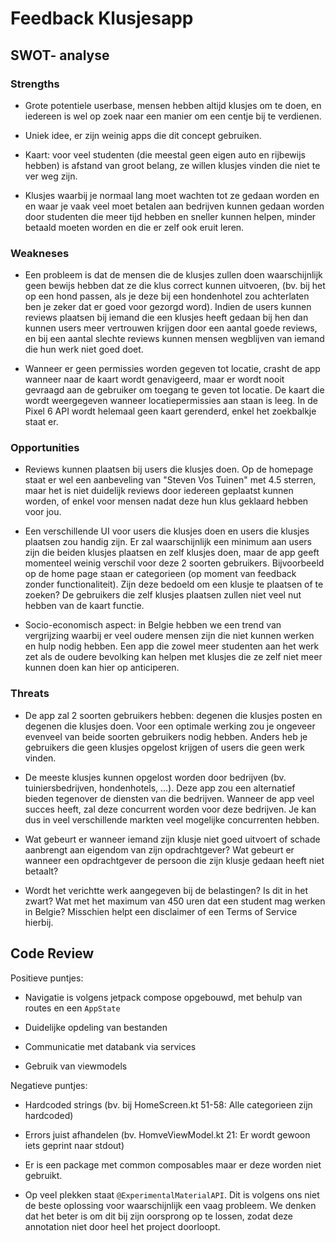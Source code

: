# Feedback Klusjesapp

## SWOT- analyse

### Strengths

- Grote potentiele userbase, mensen hebben altijd klusjes om te doen, en iedereen is wel op zoek naar een manier om een centje bij te verdienen.

- Uniek idee, er zijn weinig apps die dit concept gebruiken.

- Kaart: voor veel studenten (die meestal geen eigen auto en rijbewijs hebben) is afstand van groot belang, ze willen klusjes vinden die niet te ver weg zijn.

- Klusjes waarbij je normaal lang moet wachten tot ze gedaan worden en en waar je vaak veel moet betalen aan bedrijven kunnen gedaan worden door studenten die meer tijd hebben en sneller kunnen helpen, minder betaald moeten worden en die er zelf ook eruit leren.

### Weakneses

- Een probleem is dat de mensen die de klusjes zullen doen waarschijnlijk geen bewijs hebben dat ze die klus correct kunnen uitvoeren, (bv. bij het op een hond passen, als je deze bij een hondenhotel zou achterlaten ben je zeker dat er goed voor gezorgd word). Indien de users kunnen reviews plaatsen bij iemand die een klusjes heeft gedaan bij hen dan kunnen users meer vertrouwen krijgen door een aantal goede reviews, en bij een aantal slechte reviews kunnen mensen wegblijven van iemand die hun werk niet goed doet.

- Wanneer er geen permissies worden gegeven tot locatie, crasht de app wanneer naar de kaart wordt genavigeerd, maar er wordt nooit gevraagd aan de gebruiker om toegang te geven tot locatie. De kaart die wordt weergegeven wanneer locatiepermissies aan staan is leeg. In de Pixel 6 API wordt helemaal geen kaart gerenderd, enkel het zoekbalkje staat er.

### Opportunities

- Reviews kunnen plaatsen bij users die klusjes doen. Op de homepage staat er wel een aanbeveling van "Steven Vos Tuinen" met 4.5 sterren, maar het is niet duidelijk reviews door iedereen geplaatst kunnen worden, of enkel voor mensen nadat deze hun klus geklaard hebben voor jou.

- Een verschillende UI voor users die klusjes doen en users die klusjes plaatsen zou handig zijn. Er zal waarschijnlijk een minimum aan users zijn die beiden klusjes plaatsen en zelf klusjes doen, maar de app geeft momenteel weinig verschil voor deze 2 soorten gebruikers. Bijvoorbeeld op de home page staan er categorieen (op moment van feedback zonder functionaliteit). Zijn deze bedoeld om een klusje te plaatsen of te zoeken? De gebruikers die zelf klusjes plaatsen zullen niet veel nut hebben van de kaart functie.

- Socio-economisch aspect: in Belgie hebben we een trend van vergrijzing waarbij er veel oudere mensen zijn die niet kunnen werken en hulp nodig hebben. Een app die zowel meer studenten aan het werk zet als de oudere bevolking kan helpen met klusjes die ze zelf niet meer kunnen doen kan hier op anticiperen.

### Threats

- De app zal 2 soorten gebruikers hebben: degenen die klusjes posten en degenen die klusjes doen. Voor een optimale werking zou je ongeveer evenveel van beide soorten gebruikers nodig hebben. Anders heb je gebruikers die geen klusjes opgelost krijgen of users die geen werk vinden.

- De meeste klusjes kunnen opgelost worden door bedrijven (bv. tuiniersbedrijven, hondenhotels, ...). Deze app zou een alternatief bieden tegenover de diensten van die bedrijven. Wanneer de app veel succes heeft, zal deze concurrent worden voor deze bedrijven. Je kan dus in veel verschillende markten veel mogelijke concurrenten hebben.

- Wat gebeurt er wanneer iemand zijn klusje niet goed uitvoert of schade aanbrengt aan eigendom van zijn opdrachtgever? Wat gebeurt er wanneer een opdrachtgever de persoon die zijn klusje gedaan heeft niet betaalt?

- Wordt het verichtte werk aangegeven bij de belastingen? Is dit in het zwart? Wat met het maximum van 450 uren dat een student mag werken in Belgie? Misschien helpt een disclaimer of een Terms of Service hierbij.

## Code Review

Positieve puntjes:

- Navigatie is volgens jetpack compose opgebouwd, met behulp van routes en een `AppState`

- Duidelijke opdeling van bestanden

- Communicatie met databank via services

- Gebruik van viewmodels

Negatieve puntjes:

- Hardcoded strings (bv. bij HomeScreen.kt 51-58: Alle categorieen zijn hardcoded)

- Errors juist afhandelen (bv. HomveViewModel.kt 21: Er wordt gewoon iets geprint naar stdout)

- Er is een package met common composables maar er deze worden niet gebruikt.

- Op veel plekken staat `@ExperimentalMaterialAPI`. Dit is volgens ons niet de beste oplossing voor waarschijnlijk een vaag probleem. We denken dat het beter is om dit bij zijn oorsprong op te lossen, zodat deze annotation niet door heel het project doorloopt.
